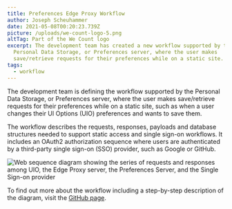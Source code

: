 ```yaml
---
title: Preferences Edge Proxy Workflow
author: Joseph Scheuhammer
date: 2021-05-08T00:20:23.739Z
picture: /uploads/we-count-logo-5.png
altTag: Part of the We Count logo
excerpt: The development team has created a new workflow supported by the
  Personal Data Storage, or Preferences server, where the user makes
  save/retrieve requests for their preferences while on a static site.
tags:
  - workflow
---
```

The development team is defining the workflow supported by the Personal Data Storage, or Preferences server, where the user makes save/retrieve requests for their preferences while on a static site, such as when a user changes their UI Options (UIO) preferences and wants to save them.

The workflow describes the requests, responses, payloads and database structures needed to support static access and single sign-on workflows. It includes an OAuth2 authorization sequence where users are authenticated by a third-party single sign-on (SSO) provider, such as Google or GitHub.

![Web sequence diagram showing the series of requests and responses among UIO, the Edge Proxy server, the Preferences Server, and the Single Sign-on provider](https://raw.githubusercontent.com/klown/preferencesServer/doc-proxy-oauth2-access/doc/images/StaticAuthWorkflow.png?nf_resize=fit&w=600 "Preferences OpenID Connect Flow")

To find out more about the workflow including a step-by-step description of the diagram, visit the [GitHub page](https://github.com/klown/preferencesServer/blob/doc-proxy-oauth2-access/doc/StaticWorkflow.md).